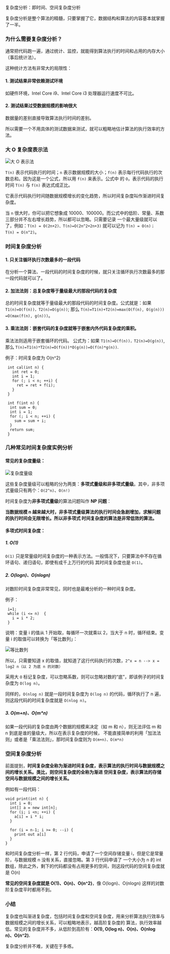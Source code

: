 复杂度分析：即时间、空间复杂度分析

复杂度分析是整个算法的精髓，只要掌握了它，数据结构和算法的内容基本就掌握了一半。

### 为什么需要复杂度分析？

通常把代码跑一遍，通过统计、监控，就能得到算法执行的时间和占用的内存大小（事后统计法）。

这种统计方法有非常大的局限性：

#### 1. 测试结果非常依赖测试环境
如硬件环境，Intel Core i9、Intel Core i3 处理器运行速度不可比。

#### 2. 测试结果过受数据规模的影响很大
数据量的差别直接导致算法执行时间的差别。

所以需要一个不用具体的测试数据来测试，就可以粗略地估计算法的执行效率的方法。

### 大 O 复杂度表示法

![大 O 表示法](https://meto.chinakook.com/%E5%A4%A7%20O%20%E8%A1%A8%E7%A4%BA%E6%B3%95.png)

`T(n)` 表示代码执行的时间；`n` 表示数据规模的大小；`f(n)` 表示每行代码执行的次数总和。因为这是一个公式，所以用 `f(n)` 来表示。公式中
的 `O`，表示代码的执行时间 `T(n)` 与 `f(n)` 表达式成正比。

它表示代码执行时间随数据规模增长的变化趋势，所以时间复杂度叫作渐进时间复杂度。

当 `n` 很大时，你可以把它想象成 10000、100000。而公式中的低阶、常量、系数三部分并不左右增长趋势，所以都可以忽略。只需要记录
一个最大量级就可以了，例如：`T(n) = O(2n+2)、T(n)=O(2n^2+2n+3)` 就可以记为 `T(n) = O(n)； T(n) = O(n^2)`。

### 时间复杂度分析

#### 1. 只关注循环执行次数最多的一段代码

在分析一个算法、一段代码的时间复杂度的时候，就只关注循环执行次数最多的那一段代码就可以了。

#### 2. 加法法则：总复杂度等于量级最大的那段代码的复杂度

总的时间复杂度就等于量级最大的那段代码的时间复杂度。公式就是：如果 `T1(n)=O(f(n))，T2(n)=O(g(n))`;
那么 `T(n)=T1(n)+T2(n)=max(O(f(n), O(g(n))) =O(max(f(n), g(n)))`。

#### 3. 乘法法则：嵌套代码的复杂度就等于嵌套内外代码复杂度的乘积。

乘法法则适用于嵌套循环的代码。
公式为：如果 `T1(n)=O(f(n))，T2(n)=O(g(n))`, 那么 `T(n)=T1(n)*T2(n)=O(f(n))*O(g(n))=O(f(n)*g(n))`.

例子：时间复杂度为 O(n^2)
```
 int cal(int n) {
   int ret = 0; 
   int i = 1;
   for (; i < n; ++i) {
     ret = ret + f(i);
   } 
 } 
 
 int f(int n) {
  int sum = 0;
  int i = 1;
  for (; i < n; ++i) {
    sum = sum + i;
  } 
  return sum;
 }
```

### 几种常见时间复杂度实例分析

#### 常见的复杂度量级：

![复杂度量级](https://meto.chinakook.com/%E5%B8%B8%E8%A7%81%E5%A4%8D%E6%9D%82%E5%BA%A6%E9%87%8F%E7%BA%A7.jpg)

这些复杂度量级可以粗略的分为两类：**多项式量级和非多项式量级**。其中，非多项式量级只有两个：`O(2^n)`、`O(n!)`

时间复杂度为**非多项式量级**的算法问题叫作 **NP 问题**：

**当数据规模 n 越来越大时，非多项式量级算法的执行时间会急剧增加，求解问题的执行时间会无限增长。所以非多项式
时间复杂度的算法是非常低效的算法。**

#### 多项式时间复杂度：

##### 1. O(1)

`O(1)` 只是常量级时间复杂度的一种表示方法。一般情况下，只要算法中不存在循环语句、递归语句，即使有成千上万行的代码
其时间复杂度也是 `O(1)`。

##### 2. O(logn)、O(nlogn)

对数阶时间复杂度非常常见，同时也是最难分析的一种时间复杂度。

例子：
```
 i=1;
 while (i <= n)  {
   i = i * 2;
 }
```
说明：变量 i 的值从 1 开始取，每循环一次就乘以 2，当大于 n 时，循环结束。变量 i 的取值可以转换为「等比数列」：

![等比数列](https://meto.chinakook.com/%E7%AD%89%E6%AF%94%E6%95%B0%E5%88%97.jpg)

所以，只需要知道 x 的取值，就知道了这行代码执行的次数，`2^x = n --> x = log2 n（以 2 为底 n 的对数）`

采用大 `O` 标记复杂度，可以忽略系数，则可以忽略对数的“底”，即该例子的时间复杂度为 `O(log n)`。

同样的，`O(nlog n)` 就是一段时间复杂度为 `O(log n)` 的代码，循环执行了 n 遍，则这段代码的时间复杂度就是 `O(nlog n)`。

##### 3. O(m+n)、O(m*n)

如果一段代码的复杂度由两个数据的规模来决定（如 m 和 n），则无法评估 m 和 n 到底是谁的量级大，所以在表示复杂度的时候，
不能直接简单的利用「加法法则」或者是「乘法法则」，那时间复杂度则为 `O(m+n)、O(m*n)`

### 空间复杂度分析

前面提到，**时间复杂度全称为渐进时间复杂度，表示算法的执行时间与数据规模之间的增长关系。类比，则空间复杂度的全称为渐进
空间复杂度，表示算法的存储空间与数据规模之间的增长关系。**

例如有一段代码：
```
void print(int n) {
  int i = 0;
  int[] a = new int[n];
  for (i; i <n; ++i) {
    a[i] = i * i;
  }

  for (i = n-1; i >= 0; --i) {
    print out a[i]
  }
}
```

和时间复杂度分析一样，第 2 行代码，申请了一个空间存储变量 i，但是它是常量阶，与数据规模 n 没有关系，直接忽略。第 3 行代码申请了
一个大小为 n 的 int 数组，除此之外，剩下的代码都没有占用更多的空间，则这段代码的空间复杂度就是 O(n)

**常见的空间复杂度就是 O(1)、O(n)、O(n^2)**，像 O(logn)、O(nlogn) 这样的对数阶复杂度平时都用不到。

### 小结

复杂度也叫渐进复杂度，包括时间复杂度和空间复杂度，用来分析算法执行效率与数据规模之间的增长关系，可以粗略地表示，越高阶复杂度的
算法，执行效率越低。常见的复杂度并不多，从低阶到高阶有：**O(1), O(log n)、O(n)、O(nlog n)、O(n^2).**

复杂度分析并不难，关键在于多练。
